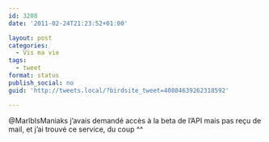 ```yaml
---
id: 3208
date: '2011-02-24T21:23:52+01:00'

layout: post
categories:
  - Vis ma vie
tags:
  - tweet
format: status
publish_social: no
guid: 'http://tweets.local/?birdsite_tweet=40884639262318592'

---
```


@MarlbIsManiaks j’avais demandé accès à la beta de l’API mais pas reçu de mail, et j’ai trouvé ce service, du coup ^^